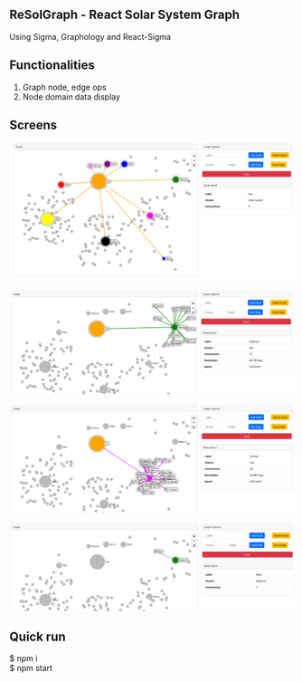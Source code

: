 ## ReSolGraph - React Solar System Graph

Using Sigma, Graphology and React-Sigma

## Functionalities

1. Graph node, edge ops
2. Node domain data display

## Screens

![Alt text](public/screens/solar1.png)

![Alt text](public/screens/solar2.png)

![Alt text](public/screens/solar3.png)

![Alt text](public/screens/solar4.png)

## Quick run
$ npm i  
$ npm start